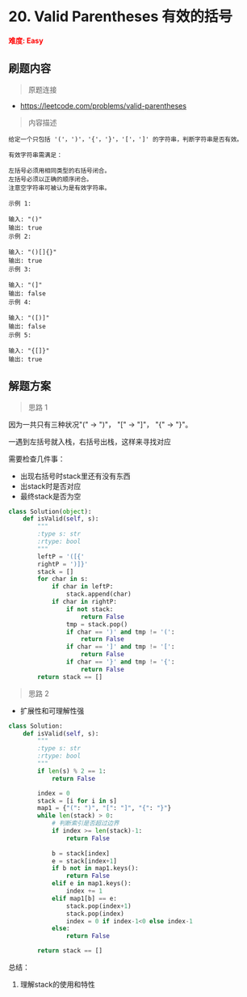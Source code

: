 # 20. Valid Parentheses 有效的括号

**<font color=red>难度: Easy</font>**

## 刷题内容

> 原题连接

* https://leetcode.com/problems/valid-parentheses

> 内容描述

```
给定一个只包括 '('，')'，'{'，'}'，'['，']' 的字符串，判断字符串是否有效。

有效字符串需满足：

左括号必须用相同类型的右括号闭合。
左括号必须以正确的顺序闭合。
注意空字符串可被认为是有效字符串。

示例 1:

输入: "()"
输出: true
示例 2:

输入: "()[]{}"
输出: true
示例 3:

输入: "(]"
输出: false
示例 4:

输入: "([)]"
输出: false
示例 5:

输入: "{[]}"
输出: true
```

## 解题方案

> 思路 1

因为一共只有三种状况"("  ->  ")"， "["  ->  "]"， "{"  ->  "}"。

一遇到左括号就入栈，右括号出栈，这样来寻找对应

需要检查几件事：

- 出现右括号时stack里还有没有东西
- 出stack时是否对应
- 最终stack是否为空

```python
class Solution(object):
    def isValid(self, s):
        """
        :type s: str
        :rtype: bool
        """
        leftP = '([{'
        rightP = ')]}'
        stack = []
        for char in s:
            if char in leftP:
                stack.append(char)
            if char in rightP:
                if not stack:
                    return False
                tmp = stack.pop()
                if char == ')' and tmp != '(':
                    return False
                if char == ']' and tmp != '[':
                    return False       
                if char == '}' and tmp != '{':
                    return False
        return stack == []
```

> 思路 2

* 扩展性和可理解性强

```python
class Solution:
    def isValid(self, s):
        """
        :type s: str
        :rtype: bool
        """
        if len(s) % 2 == 1:
            return False

        index = 0
        stack = [i for i in s]
        map1 = {"(": ")", "[": "]", "{": "}"}
        while len(stack) > 0:
            # 判断索引是否超过边界
            if index >= len(stack)-1:
                return False
    
            b = stack[index]
            e = stack[index+1]
            if b not in map1.keys():
                return False
            elif e in map1.keys():
                index += 1
            elif map1[b] == e:
                stack.pop(index+1)
                stack.pop(index)
                index = 0 if index-1<0 else index-1
            else:
                return False

        return stack == []
```
总结：
1. 理解stack的使用和特性